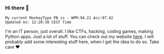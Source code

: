 ### Hi there 👋
<!-- PB START -->
```
My current MonkeyType PB is - WPM:94.21 Acc:97.42
Updated on: 12:20:38 CEST Time
```
<!-- PB END -->
I'm an IT person, just overall. I like CTFs, hacking, coding games, making Python apps. Just a lot of stuff.
You can check out my website [here](https://skill3472.github.io/).
I will probably add some interesting stuff here, when I get the idea to do so. Take care ❤️
